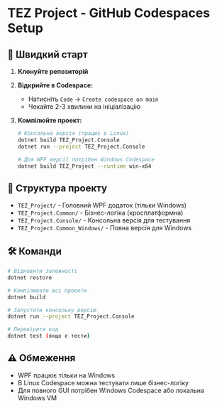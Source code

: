 # TEZ Project - GitHub Codespaces Setup

## 🚀 Швидкий старт

1. **Клонуйте репозиторій**
2. **Відкрийте в Codespace:**
   - Натисніть `Code` → `Create codespace on main`
   - Чекайте 2-3 хвилини на ініціалізацію

3. **Компілюйте проект:**
   ```bash
   # Консольна версія (працює в Linux)
   dotnet build TEZ_Project.Console
   dotnet run --project TEZ_Project.Console
   
   # Для WPF версії потрібен Windows Codespace
   dotnet build TEZ_Project --runtime win-x64
   ```

## 📁 Структура проекту

- `TEZ_Project/` - Головний WPF додаток (тільки Windows)
- `TEZ_Project.Common/` - Бізнес-логіка (кросплатформна)
- `TEZ_Project.Console/` - Консольна версія для тестування
- `TEZ_Project.Common_Windows/` - Повна версія для Windows

## 🛠 Команди

```bash
# Відновити залежності
dotnet restore

# Компілювати всі проекти
dotnet build

# Запустити консольну версію
dotnet run --project TEZ_Project.Console

# Перевірити код
dotnet test (якщо є тести)
```

## ⚠️ Обмеження

- WPF працює тільки на Windows
- В Linux Codespace можна тестувати лише бізнес-логіку
- Для повного GUI потрібен Windows Codespace або локальна Windows VM
